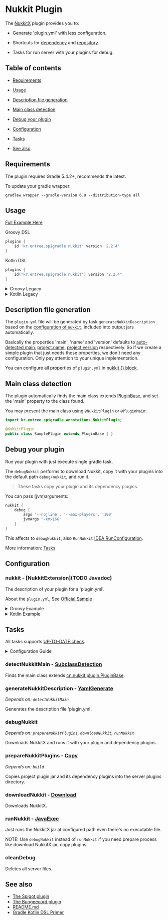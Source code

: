 # Nukkit Plugin

[comment]: <> (!! Do not edit this file but 'docs/templates' or 'docs/root-templates', See [CONTRIBUTING.md] !!)

The [NukkitX](https://github.com/NukkitX/Nukkit#introduction) plugin provides you to:

- Generate 'plugin.yml' with less configuration.

- Shortcuts for [dependency](../README.md#dependencies) and [repository](../README.md#repositories).

- Tasks for run server with your plugins for debug.

## Table of contents

[comment]: <> (!! Do not edit this file but 'docs/templates' or 'docs/root-templates', See [CONTRIBUTING.md] !!)

- [Requirements](#requirements)

- [Usage](#usage)

- [Description file generation](#description-file-generation)

- [Main class detection](#main-class-detection)

- [Debug your plugin](#debug-your-plugin)

- [Configuration](#configuration)

- [Tasks](#tasks)

- [See also](#see-also)

## Requirements

[comment]: <> (!! Do not edit this file but 'docs/templates' or 'docs/root-templates', See [CONTRIBUTING.md] !!)

The plugin requires Gradle 5.4.2+, recommends the latest.

To update your gradle wrapper:

```
gradlew wrapper --gradle-version 6.9 --distribution-type all
```

## Usage

[comment]: <> (!! Do not edit this file but 'docs/templates' or 'docs/root-templates', See [CONTRIBUTING.md] !!)

[Full Example Here](https://github.com/spigradle/spigradle-sample/tree/master/nukkit)

Groovy DSL

```groovy
plugins {
    id 'kr.entree.spigradle.nukkit' version '2.2.4'
}
```
Kotlin DSL

```kotlin
plugins {
    id("kr.entree.spigradle.nukkit") version "2.2.4"
}
```

<details>
<summary>Groovy Legacy</summary>

```groovy
buildscript {
    repositories {
        gradlePluginPortal()
    }
    dependencies {
        classpath 'kr.entree:spigradle:2.2.4'
    }
}

apply plugin: 'kr.entree.spigradle.nukkit'
```

</details>

<details>
<summary>Kotlin Legacy</summary>

```groovy
buildscript {
    repositories {
        gradlePluginPortal()
    }
    dependencies {
        classpath("kr.entree:spigradle:2.2.4")
    }
}

apply(plugin = "kr.entree.spigradle.nukkit")
```

</details>

## Description file generation

[comment]: <> (!! Do not edit this file but 'docs/templates' or 'docs/root-templates', See [CONTRIBUTING.md] !!)

The `plugin.yml` file will be generated by task `generateNukkitDescription` based on the [configuration of `nukkit`](#configuration), included into output jars automatically.

Basically the properties 'main', 'name' and 'version' defaults to [auto-detected main](#main-class-detection), [project.name](https://docs.gradle.org/current/javadoc/org/gradle/api/Project.html#getName--), [project.version](https://docs.gradle.org/current/javadoc/org/gradle/api/Project.html#getName--) respectively.  So if we create a simple plugin that just needs those properties, we don't need any configuration. Only pay attention to your unique implementation.

You can configure all properties of `plugin.yml` in [nukkit {} block](#configuration).

## Main class detection

[comment]: <> (!! Do not edit this file but 'docs/templates' or 'docs/root-templates', See [CONTRIBUTING.md] !!)

The plugin automatically finds the main class extends [PluginBase](https://ci.nukkitx.com/job/NukkitX/job/Nukkit/job/master/javadoc/index.html?overview-summary.html), and set the 'main' property to the class found.  

You may present the main class using `@NukkitPlugin` or `@PluginMain`:

```java
import kr.entree.spigradle.annotations.NukkitPlugin;

@NukkitPlugin
public class SamplePlugin extends PluginBase { }
```  

## Debug your plugin

[comment]: <> (!! Do not edit this file but 'docs/templates' or 'docs/root-templates', See [CONTRIBUTING.md] !!)

Run your plugin with just execute single gradle task.

The `debugNukkit` performs to download Nukkit, copy it with your plugins into the default path `debug/nukkit`, and run it.

> These tasks copy your plugin and its dependency plugins.

You can pass (jvm)arguments:

```groovy
nukkit {
    debug {
        args '--nojline', '--max-players', '100'
        jvmArgs '-Xmx16G'
    }
}
```

This affects to `debugNukkit`, also `RunNukkit` [IDEA RunConfiguration](https://www.jetbrains.com/help/idea/run-debug-configuration-application.html).

More information: [Tasks](#tasks)

## Configuration

[comment]: <> (!! Do not edit this file but 'docs/templates' or 'docs/root-templates', See [CONTRIBUTING.md] !!)

### nukkit - [NukkitExtension](TODO Javadoc)

[comment]: <> (!! Do not edit this file but 'docs/templates' or 'docs/root-templates', See [CONTRIBUTING.md] !!)

The description of your plugin for a 'plugin.yml'.

About the `plugin.yml`, See [Official Sample](https://github.com/NukkitX/ExamplePlugin/blob/master/src/main/resources/plugin.yml#L1)

<details>
<summary>Groovy Example</summary>

```groovy
nukkit {
    authors 'Me'
    depends 'ProtocolLib', 'Vault'
    api '1.0.5'
    load STARTUP
    commands {
        give {
            aliases 'giv', 'i'
            description 'Give command.'
            permission 'test.foo'
            permissionMessage 'You do not have the permission!'
            usage '/<command> [item] [amount]'
        }
    }
    permissions {
        'test.foo' {
            description 'Allows foo command'
            defaults 'true'
        }
        'test.*' {
            description 'Wildcard permission'
            defaults 'op'
            children = ['test.foo': true]
        }
    }
}
```

</details>

<details>
<summary>Kotlin Example</summary>

```kotlin
nukkit {
    authors = listOf("Me")
    depends = listOf("SomePlugin")
    api = listOf("1.0.5")
    load = Load.STARTUP
    commands {
        create("give") {
            aliases = listOf("i")
            description = "Give command."
            permission = "test.foo"
            permissionMessage = "You do not have the permission!"
            usage = "/<command> [item] [amount]"
        }
    }
    permissions {
        create("test.foo") {
            description = "Allows foo command"
            defaults = "true"
        }
        create("test.*") {
            description = "Wildcard permission"
            defaults = "op"
            children = mapOf("test.foo" to true)
        }
    }
}
```

Without [type-safe accessors](https://docs.gradle.org/current/userguide/kotlin_dsl.html#sec:kotlin_using_standard_api):

```kotlin
configure<NukkitExtension> {
    description = "A NukkitX plugin."
    // ...
}
```

</details>

## Tasks

[comment]: <> (!! Do not edit this file but 'docs/templates' or 'docs/root-templates', See [CONTRIBUTING.md] !!)

All tasks supports [UP-TO-DATE check](https://docs.gradle.org/current/userguide/more_about_tasks.html#sec:up_to_date_checks).

<details>
<summary>Configuration Guide</summary>

Groovy:

```groovy
runNukkit {
    jvmArgs('-Xmx8G')
}
```

Kotlin with type-safe accessors:

```kotlin
tasks {
    runNukkit {
        jvmArgs("-Xmx8G")
    }
}
```

Kotlin without [type-safe accessors](https://docs.gradle.org/current/userguide/kotlin_dsl.html#sec:kotlin_using_standard_api):

```kotlin
tasks {
    named<JavaExec>("runNukkit") {
        jvmArgs("-Xmx8G")
    }
}
```

Kotlin with property delegation

```kotlin
tasks {
    val runNukkit by existing(JavaExec::clas) {
        jvmArgs("-Xmx8G")
    }
    // Do something with 'runNukkit'
}
```

</details>

### detectNukkitMain - [SubclassDetection](TODO)

[comment]: <> (!! Do not edit this file but 'docs/templates' or 'docs/root-templates', See [CONTRIBUTING.md] !!)

Finds the main class extends [cn.nukkit.plugin.PluginBase](https://ci.nukkitx.com/job/NukkitX/job/Nukkit/job/master/javadoc/index.html?overview-summary.html).

### generateNukkitDescription - [YamlGenerate](TODO)

[comment]: <> (!! Do not edit this file but 'docs/templates' or 'docs/root-templates', See [CONTRIBUTING.md] !!)

*Depends on: `detectNukkitMain`*

Generates the description file 'plugin.yml'.

### debugNukkit

[comment]: <> (!! Do not edit this file but 'docs/templates' or 'docs/root-templates', See [CONTRIBUTING.md] !!)

*Depends on: `prepareNukkitPlugins`, `downloadNukkit`, `runNukkit`*

Downloads NukkitX and runs it with your plugin and dependency plugins.

### prepareNukkitPlugins - [Copy](https://docs.gradle.org/current/dsl/org.gradle.api.tasks.Copy.html)

[comment]: <> (!! Do not edit this file but 'docs/templates' or 'docs/root-templates', See [CONTRIBUTING.md] !!)

*Depends on: `build`*

Copies project plugin jar and its dependency plugins into the server plugins directory.

### downloadNukkit - [Download](TODO)

[comment]: <> (!! Do not edit this file but 'docs/templates' or 'docs/root-templates', See [CONTRIBUTING.md] !!)

Downloads NukkitX.

### runNukkit - [JavaExec](https://docs.gradle.org/current/dsl/org.gradle.api.tasks.JavaExec.html)

[comment]: <> (!! Do not edit this file but 'docs/templates' or 'docs/root-templates', See [CONTRIBUTING.md] !!)

Just runs the NukkitX jar at configured path even there's no executable file.

NOTE: Use `debugNukkit` instead of `runNukkit` if you need prepare process like download NukkitX jar, copy plugins.

### cleanDebug

[comment]: <> (!! Do not edit this file but 'docs/templates' or 'docs/root-templates', See [CONTRIBUTING.md] !!)

Deletes all server files.

## See also

[comment]: <> (!! Do not edit this file but 'docs/templates' or 'docs/root-templates', See [CONTRIBUTING.md] !!)

- [The Spigot plugin](spigot_plugin.md)
- [The Bungeecord plugin](bungeecord_plugin.md)
- [README.md](../README.md)
- [Gradle Kotlin DSL Primer](https://docs.gradle.org/current/userguide/kotlin_dsl.html)